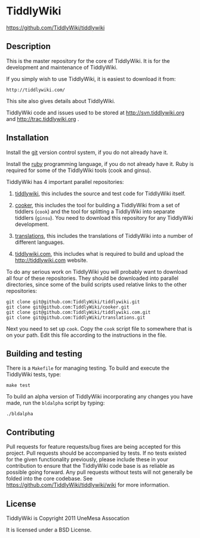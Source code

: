 TiddlyWiki
==========

https://github.com/TiddlyWiki/tiddlywiki


Description
-----------

This is the master repository for the core of TiddlyWiki. It is for the development and maintenance of TiddlyWiki.

If you simply wish to use TiddlyWiki, it is easiest to download it from:

    http://tiddlywiki.com/

This site also gives details about TiddlyWiki.

TiddlyWiki code and issues used to be stored at http://svn.tiddlywiki.org and http://trac.tiddlywiki.org .


Installation
------------

Install the [git](http://git-scm.com/download) version control system, if you do not already have it.

Install the [ruby](http://www.ruby-lang.org/en/downloads/) programming language, if you do not already have it. Ruby is required for some of the TiddlyWiki tools (cook and ginsu).

TiddlyWiki has 4 important parallel repositories:

1. [tiddlywiki](https://github.com/TiddlyWiki/tiddlywiki), this includes the source and test code for TiddlyWiki itself.

2. [cooker](https://github.com/TiddlyWiki/cooker), this includes the tool for building a TiddlyWiki from a set of tiddlers (`cook`) and the tool for splitting a TiddlyWiki into separate tiddlers (`ginsu`). You need to download this repository for any TiddlyWiki development.

3. [translations](https://github.com/TiddlyWiki/translations), this includes the translations of TiddlyWiki into a number of different languages.

4. [tiddlywiki.com](https://github.com/TiddlyWiki/tiddlywiki.com), this includes what is required to build and upload the http://tiddlywiki.com website.


To do any serious work on TiddlyWiki you will probably want to download all four of these repositories. They should be downloaded into parallel directories, since some of the build scripts used relative links to the other repositories:

    git clone git@github.com:TiddlyWiki/tiddlywiki.git
    git clone git@github.com:TiddlyWiki/cooker.git
    git clone git@github.com:TiddlyWiki/tiddlywiki.com.git
    git clone git@github.com:TiddlyWiki/translations.git


Next you need to set up `cook`. Copy the `cook` script file to somewhere that is on your path. Edit this file according to the instructions in the file.


Building and testing
--------------------

There is a `Makefile` for managing testing. To build and execute the TiddlyWiki tests, type:

    make test

To build an alpha version of TiddlyWiki incorporating any changes you have made, run the `bldalpha` script by typing:

    ./bldalpha


Contributing
------------

Pull requests for feature requests/bug fixes are being accepted for this project. Pull requests should be accompanied by tests. If no tests existed for the given functionality previously, please include these in your contribution to ensure that the TiddlyWiki code base is as reliable as possible going forward. Any pull requests without tests will not generally be folded into the core codebase. See https://github.com/TiddlyWiki/tiddlywiki/wiki for more information.


License
-------

TiddlyWiki is Copyright 2011 UneMesa Assocation

It is licensed under a BSD License.
